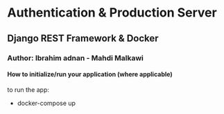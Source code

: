 # Authentication & Production Server

## Django REST Framework & Docker
### Author: Ibrahim adnan - Mahdi Malkawi
#### How to initialize/run your application (where applicable)
to run the app:
- docker-compose up 


